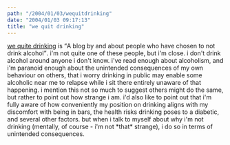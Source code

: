 ```yaml
---
path: "/2004/01/03/wequitdrinking" 
date: "2004/01/03 09:17:13" 
title: "we quit drinking" 
---
```

<p><a href="http://wequitdrinking.typepad.com/blog/">we quite drinking</a> is <q>A blog by and about people who have chosen to not drink alcohol</q>. i'm not quite one of these people, but i'm close. i don't drink alcohol around anyone i don't know. i've read enough about alcoholism, and i'm paranoid enough about the unintended consequences of my own behaviour on others, that i worry drinking in public may enable some alcoholic near me to relapse while i sit there entirely unaware of that happening. i mention this not so much to suggest others might do the same, but rather to point out how strange i am. i'd also like to point out that i'm fully aware of how conveniently my position on drinking aligns with my discomfort with being in bars, the health risks drinking poses to a diabetic, and several other factors. but when i talk to myself about why i'm not drinking (mentally, of course - i'm not *that* strange), i do so in terms of unintended consequences.</p>